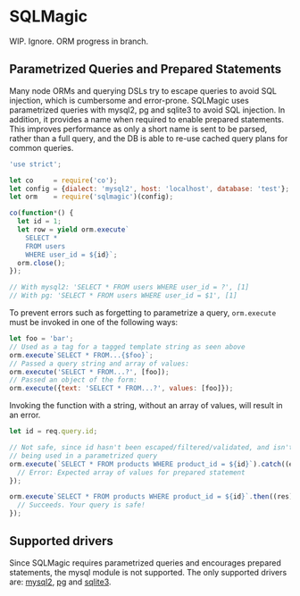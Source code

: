 # SQLMagic

WIP. Ignore. ORM progress in branch.

## Parametrized Queries and Prepared Statements

Many node ORMs and querying DSLs try to escape queries to avoid SQL
injection, which is cumbersome and error-prone. SQLMagic uses parametrized
queries with mysql2, pg and sqlite3 to avoid SQL injection. In addition, it
provides a name when required to enable prepared statements. This improves
performance as only a short name is sent to be parsed, rather than a full query,
and the DB is able to re-use cached query plans for common queries.

``` javascript
'use strict';

let co     = require('co');
let config = {dialect: 'mysql2', host: 'localhost', database: 'test'};
let orm    = require('sqlmagic')(config);

co(function*() {
  let id = 1;
  let row = yield orm.execute`
    SELECT *
    FROM users
    WHERE user_id = ${id}`;
  orm.close();
});

// With mysql2: 'SELECT * FROM users WHERE user_id = ?', [1]
// With pg: 'SELECT * FROM users WHERE user_id = $1', [1]
```

To prevent errors such as forgetting to parametrize a query, `orm.execute`
must be invoked in one of the following ways:
``` javascript
let foo = 'bar';
// Used as a tag for a tagged template string as seen above
orm.execute`SELECT * FROM...{$foo}`;
// Passed a query string and array of values:
orm.execute('SELECT * FROM...?', [foo]);
// Passed an object of the form:
orm.execute({text: 'SELECT * FROM...?', values: [foo]});
```

Invoking the function with a string, without an array of values, will result in
an error.

``` javascript
let id = req.query.id;

// Not safe, since id hasn't been escaped/filtered/validated, and isn't
// being used in a parametrized query
orm.execute(`SELECT * FROM products WHERE product_id = ${id}`).catch((err) => {
  // Error: Expected array of values for prepared statement
});

orm.execute`SELECT * FROM products WHERE product_id = ${id}`.then((res) => {
  // Succeeds. Your query is safe!
});
```

## Supported drivers

Since SQLMagic requires parametrized queries and encourages prepared statements,
the mysql module is not supported. The only supported drivers are:
[mysql2](https://github.com/sidorares/node-mysql2),
[pg](https://github.com/brianc/node-postgres) and
[sqlite3](https://github.com/mapbox/node-sqlite3).
